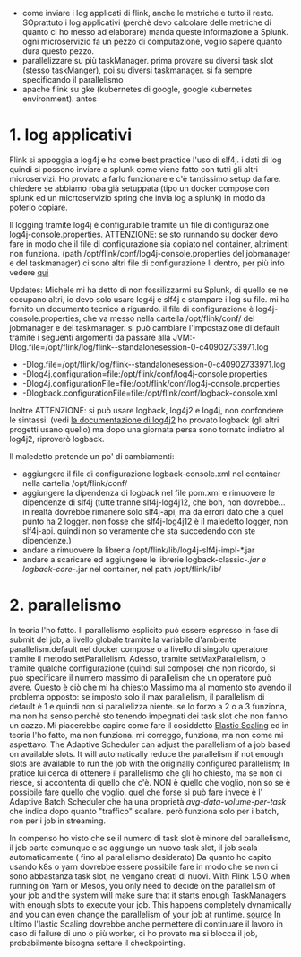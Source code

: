 - come inviare i log applicati di flink, anche le metriche e tutto il resto. SOprattuto i log applicativi (perchè devo calcolare delle metriche di quanto ci ho messo ad elaborare)
manda queste informazione a Splunk. ogni microservizio fa un pezzo di computazione, voglio sapere quanto dura questo pezzo.
- parallelizzare su più taskManager. prima provare su diversi task slot (stesso taskManger), poi su diversi taskmanager.
si fa sempre specificando il parallelismo
- apache flink su gke (kubernetes di google, google kubernetes environment). antos

# 1. log applicativi
Flink si appoggia a log4j e ha come best practice l'uso di slf4j. i dati di log quindi si possono inviare a splunk come viene fatto con tutti gli altri microservizi.
Ho provato a farlo funzionare e c'è tantissimo setup da fare. chiedere se abbiamo roba già setuppata (tipo un docker compose con splunk ed un micrtoservizio spring che invia log a splunk) in modo da poterlo copiare.

Il logging tramite log4j è configurabile tramite un file di configurazione log4j-console.properties. ATTENZIONE: se sto runnando su docker devo fare in modo che il file di configurazione sia copiato nel container, altrimenti non funziona.
(path /opt/flink/conf/log4j-console.properties del jobmanager e del taskmanager)
ci sono altri file di configurazione li dentro, per più info vedere [qui](https://nightlies.apache.org/flink/flink-docs-release-1.18/docs/deployment/advanced/logging/#configuring-log4j-2)

Updates: Michele mi ha detto di non fossilizzarmi su Splunk, di quello se ne occupano altri, io devo solo usare log4j e slf4j e stampare i log su file. mi ha fornito un documento tecnico a riguardo.
il file di configurazione è log4j-console.properties, che va messo nella cartella /opt/flink/conf/ del jobmanager e del taskmanager. si può cambiare l'impostazione di default tramite i seguenti argomenti da passare alla JVM:-Dlog.file=/opt/flink/log/flink--standalonesession-0-c40902733971.log
- -Dlog.file=/opt/flink/log/flink--standalonesession-0-c40902733971.log
- -Dlog4j.configuration=file:/opt/flink/conf/log4j-console.properties
- -Dlog4j.configurationFile=file:/opt/flink/conf/log4j-console.properties
- -Dlogback.configurationFile=file:/opt/flink/conf/logback-console.xml

Inoltre ATTENZIONE: si può usare logback, log4j2 e log4j, non confondere le sintassi.
(vedi [la documentazione di log4j2](https://logging.apache.org/log4j/2.x/manual/configuration.html)
ho provato logback (gli altri progetti usano quello) ma dopo una giornata persa sono tornato indietro al log4j2, riproverò logback.

Il maledetto pretende un po' di cambiamenti:
- aggiungere il file di configurazione logback-console.xml nel container nella cartella /opt/flink/conf/
- aggiungere la dipendenza di logback nel file pom.xml e rimuovere le dipendenze di slf4j (tutte tranne slf4j-log4j12, che boh, non dovrebbe... in realtà dovrebbe rimanere solo slf4j-api, ma da errori dato che a quel punto ha 2 logger.
non fosse che slf4j-log4j12 è il maledetto logger, non slf4j-api. quindi non so veramente che sta succedendo con ste dipendenze.)
- andare a rimuovere la libreria /opt/flink/lib/log4j-slf4j-impl-*.jar
- andare a scaricare ed aggiungere le librerie logback-classic-*.jar e logback-core-*.jar nel container, nel path /opt/flink/lib/
# 2. parallelismo
In teoria l'ho fatto.
Il parallelismo esplicito può essere espresso in fase di submit del job, a livello globale tramite la variabile d'ambiente parallelism.default nel docker compose o a livello di singolo operatore tramite il metodo setParallelism.
Adesso, tramite setMaxParallelism, o tramite qualche configurazione (quindi sul compose) che non ricordo, si può specificare il numero massimo di parallelism che un operatore può avere.
Questo è ciò che mi ha chiesto Massimo ma al momento sto avendo il problema opposto: se imposto solo il max parallelism, il parallelism di default è 1 e quindi non si parallelizza niente.
se lo forzo a 2 o a 3 funziona, ma non ha senso perchè sto tenendo impegnati dei task slot che non fanno un cazzo.
Mi piacerebbe capire come fare il cosiddetto [Elastic Scaling](https://nightlies.apache.org/flink/flink-docs-release-1.18/docs/deployment/elastic_scaling/#adaptive-scheduler) ed in teoria l'ho fatto, ma non funziona.
mi correggo, funziona, ma non come mi aspettavo.
The Adaptive Scheduler can adjust the parallelism of a job based on available slots. It will automatically reduce the parallelism if not enough slots are available to run the job with the originally configured parallelism;
In pratice lui cerca di ottenere il parallelismo che gli ho chiesto, ma se non ci riesce, si accontenta di quello che c'è. NON è quello che voglio, non so se è possibile fare quello che voglio.
quel che forse si può fare invece è l' Adaptive Batch Scheduler che ha una proprietà _avg-data-volume-per-task_ che indica dopo quanto "traffico" scalare. però funziona solo per i batch, non per i job in streaming.


In compenso ho visto che se il numero di task slot è minore del parallelismo, il job parte comunque e se aggiungo un nuovo task slot, il job scala automaticamente ( fino al parallelismo desiderato)
Da quanto ho capito usando k8s o yarn dovrebbe essere possibile fare in modo che se non ci sono abbastanza task slot, ne vengano creati di nuovi.
With Flink 1.5.0 when running on Yarn or Mesos, you only need to decide on the parallelism of your job and the system will make sure that it starts enough TaskManagers with enough slots to execute your job. This happens completely dynamically and you can even change the parallelism of your job at runtime.
[source](https://stackoverflow.com/questions/50719147/apache-flink-guideliness-for-setting-parallelism)
In ultimo l'lastic Scaling dovrebbe anche permettere di continuare il lavoro in caso di failure di uno o più worker, ci ho provato ma si blocca il job, probabilmente bisogna settare il checkpointing.

